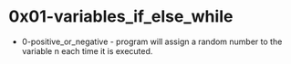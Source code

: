 # 0x01-variables_if_else_while

- 0-positive_or_negative - program will assign a random number to the variable n each time it is executed.
